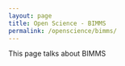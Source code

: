 ```yaml
---
layout: page
title: Open Science - BIMMS
permalink: /openscience/bimms/
---
```


This page talks about BIMMS